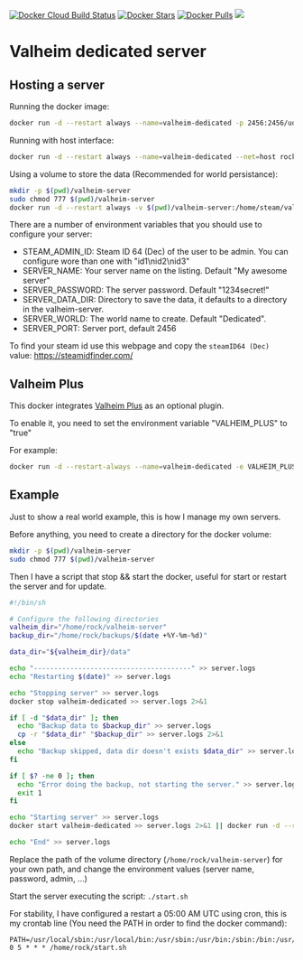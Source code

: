 [![Docker Cloud Build Status](https://img.shields.io/docker/cloud/build/rockneurotiko/valheim)](https://hub.docker.com/r/rockneurotiko/valheim/) [![Docker Stars](https://img.shields.io/docker/stars/rockneurotiko/valheim.svg)](https://hub.docker.com/r/rockneurotiko/valheim/) [![Docker Pulls](https://img.shields.io/docker/pulls/rockneurotiko/valheim.svg)](https://hub.docker.com/r/rockneurotiko/valheim/) [![](https://img.shields.io/docker/image-size/rockneurotiko/valheim)](https://img.shields.io/docker/image-size/rockneurotiko/valheim)
# Valheim dedicated server

## Hosting a server

Running the docker image:

``` bash
docker run -d --restart always --name=valheim-dedicated -p 2456:2456/udp -p 2457:2457/udp rockneurotiko/valheim:latest
```

Running with host interface:

``` bash
docker run -d --restart always --name=valheim-dedicated --net=host rockneurotiko/valheim:latest
```

Using a volume to store the data (Recommended for world persistance):

``` bash
mkdir -p $(pwd)/valheim-server
sudo chmod 777 $(pwd)/valheim-server
docker run -d --restart always -v $(pwd)/valheim-server:/home/steam/valheim-server --name=valheim-dedicated --net=host rockneurotiko/valheim:latest
```

There are a number of environment variables that you should use to configure your server:

- STEAM_ADMIN_ID: Steam ID 64 (Dec) of the user to be admin. You can configure wore than one with "id1\nid2\nid3"
- SERVER_NAME: Your server name on the listing. Default "My awesome server"
- SERVER_PASSWORD: The server password. Default "1234secret!"
- SERVER_DATA_DIR: Directory to save the data, it defaults to a directory in the valheim-server.
- SERVER_WORLD: The world name to create. Default "Dedicated".
- SERVER_PORT: Server port, default 2456

To find your steam id use this webpage and copy the `steamID64 (Dec)` value: https://steamidfinder.com/

## Valheim Plus

This docker integrates [Valheim Plus](https://valheim.plus/) as an optional plugin.

To enable it, you need to set the environment variable "VALHEIM_PLUS" to "true"

For example:

``` bash
docker run -d --restart-always --name=valheim-dedicated -e VALHEIM_PLUS="true" --net=host rockneurotiko/valheim:latest
```

## Example

Just to show a real world example, this is how I manage my own servers.

Before anything, you need to create a directory for the docker volume:

``` bash
mkdir -p $(pwd)/valheim-server
sudo chmod 777 $(pwd)/valheim-server
```

Then I have a script that stop && start the docker, useful for start or restart the server and for update.

``` bash
#!/bin/sh

# Configure the following directories
valheim_dir="/home/rock/valheim-server"
backup_dir="/home/rock/backups/$(date +%Y-%m-%d)"

data_dir="${valheim_dir}/data"

echo "---------------------------------------" >> server.logs
echo "Restarting $(date)" >> server.logs

echo "Stopping server" >> server.logs
docker stop valheim-dedicated >> server.logs 2>&1

if [ -d "$data_dir" ]; then
  echo "Backup data to $backup_dir" >> server.logs
  cp -r "$data_dir" "$backup_dir" >> server.logs 2>&1
else
  echo "Backup skipped, data dir doesn't exists $data_dir" >> server.logs
fi

if [ $? -ne 0 ]; then
  echo "Error doing the backup, not starting the server." >> server.logs
  exit 1
fi

echo "Starting server" >> server.logs
docker start valheim-dedicated >> server.logs 2>&1 || docker run -d --restart always -v $valheim_dir:/home/steam/valheim-server --name=valheim-dedicated -e SERVER_NAME="My Server Name" -e SERVER_PASSWORD="MyPassword" -e STEAM_ADMIN_ID="<id>" --net=host rockneurotiko/valheim:latest >> server.logs 2>&1

echo "End" >> server.logs
```

Replace the path of the volume directory (`/home/rock/valheim-server`) for your own path, and change the environment values (server name, password, admin, ...)

Start the server executing the script: `./start.sh`

For stability, I have configured a restart a 05:00 AM UTC using cron, this is my crontab line (You need the PATH in order to find the docker command):

``` text
PATH=/usr/local/sbin:/usr/local/bin:/usr/sbin:/usr/bin:/sbin:/bin:/usr/games:/usr/local/games:/snap/bin
0 5 * * * /home/rock/start.sh
```
